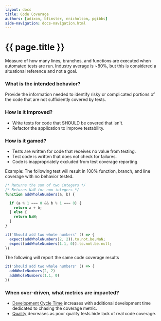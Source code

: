 ```yaml
---
layout: docs
title: Code Coverage
authors: [adixon, bfinster, nnicholson, pgibbs]
side-navigation: docs-navigation.html
---
```


# {{ page.title }}

Measure of how many lines, branches, and functions are executed when automated tests are run. Industry average is ~80%, but this is
considered a situational reference and not a goal.

### What is the intended behavior?

Provide the information needed to identify risky or complicated portions of the code that are not sufficiently covered by tests.

### How is it improved?

- Write tests for code that SHOULD be covered that isn't.
- Refactor the application to improve testability.

### How is it gamed?

- Tests are written for code that receives no value from testing.
- Test code is written that does not check for failures.
- Code is inappropriately excluded from test coverage reporting.

Example: The following test will result in 100% function, branch, and line coverage with no behavior tested.

```javascript
/* Returns the sum of two integers */
/* Returns NaN for non-integers */
function addWholeNumbers(a, b) {

  if (a % 1 === 0 && b % 1 === 0) {
    return a + b;
  } else {
    return NaN;
  }
}

it('Should add two whole numbers' () => {
  expect(addWholeNumbers(2, 2)).to.not.be.NaN;
  expect(addWholeNumbers(1.1, 0)).to.not.be.null;
})
```

The following will report the same code coverage results

```javascript
it('Should add two whole numbers' () => {
  addWholeNumbers(2, 2)
  addWholeNumbers(1.1, 0)
})
```

### When over-driven, what metrics are impacted?

- [Development Cycle Time](./development-cycle-time.html) increases with additional development time dedicated to chasing the coverage metric.
- [Quality](./quality.html) decreases as poor quality tests hide lack of real code
  coverage.
